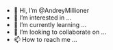- 👋 Hi, I’m @AndreyMillioner
- 👀 I’m interested in ...
- 🌱 I’m currently learning ...
- 💞️ I’m looking to collaborate on ...
- 📫 How to reach me ...

<!---
AndreyMillioner/AndreyMillioner is a ✨ special ✨ repository because its `README.md` (this file) appears on your GitHub profile.
You can click the Preview link to take a look at your changes.
--->
